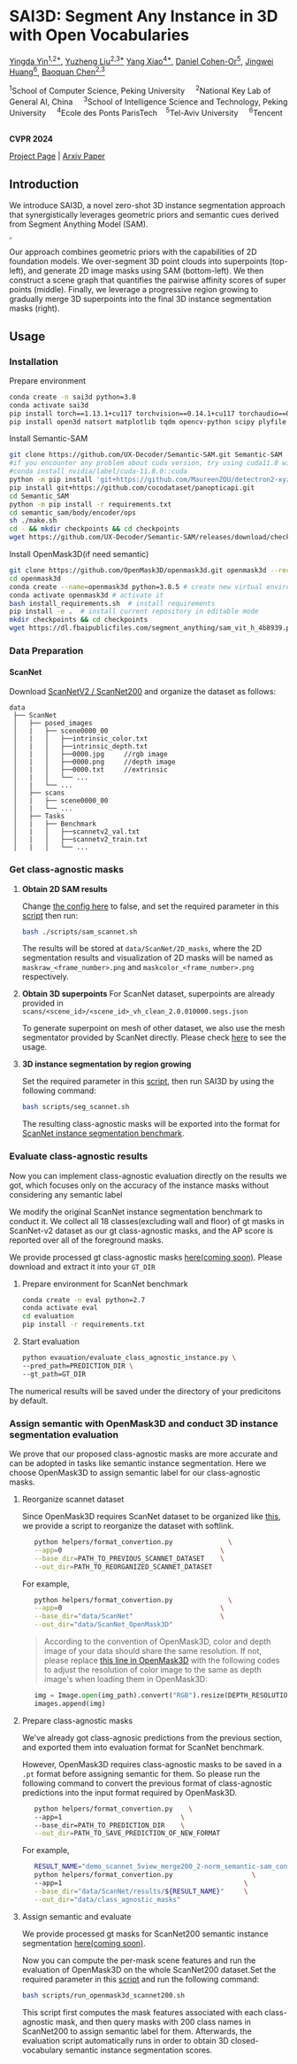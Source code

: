 # SAI3D: Segment Any Instance in 3D with Open Vocabularies

 [Yingda Yin<sup>1,2*</sup>](https://yd-yin.github.io/), [Yuzheng Liu<sup>2,3*</sup>](https://github.com/Ly-kc/) [Yang Xiao<sup>4*</sup>](https://youngxiao13.github.io/), [Daniel Cohen-Or<sup>5</sup>](https://danielcohenor.com/), [Jingwei Huang<sup>6</sup>](https://cs.stanford.edu/people/jingweih/), [Baoquan Chen<sup>2,3</sup>](http://cfcs.pku.edu.cn/baoquan/)

<sup>1</sup>School of Computer Science, Peking University &nbsp; &nbsp;
<sup>2</sup>National Key Lab of General AI, China &nbsp; &nbsp; 
<sup>3</sup>School of Intelligence Science and Technology, Peking University &nbsp; &nbsp; 
<sup>4</sup>Ecole des Ponts ParisTech&nbsp; &nbsp;           <sup>5</sup>Tel-Aviv University &nbsp; &nbsp;
<sup>6</sup>Tencent &nbsp; &nbsp;

**CVPR 2024**

[Project Page](https://github.com/yd-yin/SAI3D) | [Arxiv Paper](https://arxiv.org/abs/2312.11557)

## Introduction

We introduce SAI3D, a novel zero-shot 3D instance segmentation approach that synergistically leverages geometric priors and semantic cues derived from Segment Anything Model (SAM). 

<img src="assets\pipeline.png" style="zoom: 33%;" />

Our approach combines geometric priors with the capabilities of 2D foundation models. We over-segment 3D point clouds into superpoints (top-left), and generate 2D image masks using SAM (bottom-left). We then construct a scene graph that quantifies the pairwise affinity scores of super points (middle). Finally, we leverage a progressive region growing to gradually merge 3D superpoints into the final 3D instance segmentation masks (right).

## Usage

### Installation

Prepare environment

```bash
conda create -n sai3d python=3.8
conda activate sai3d
pip install torch==1.13.1+cu117 torchvision==0.14.1+cu117 torchaudio==0.13.1 --extra-index-url https://download.pytorch.org/whl/cu117
pip install open3d natsort matplotlib tqdm opencv-python scipy plyfile
```

Install Semantic-SAM

```bash
git clone https://github.com/UX-Decoder/Semantic-SAM.git Semantic-SAM --recursive
#if you encounter any problem about cuda version, try using cuda11.8 with the following command
#conda install nvidia/label/cuda-11.8.0::cuda  
python -m pip install 'git+https://github.com/MaureenZOU/detectron2-xyz.git'
pip install git+https://github.com/cocodataset/panopticapi.git
cd Semantic_SAM
python -m pip install -r requirements.txt
cd semantic_sam/body/encoder/ops
sh ./make.sh
cd - && mkdir checkpoints && cd checkpoints
wget https://github.com/UX-Decoder/Semantic-SAM/releases/download/checkpoint/swinl_only_sam_many2many.pth
```

Install OpenMask3D(if need semantic)
```bash
git clone https://github.com/OpenMask3D/openmask3d.git openmask3d --recursive
cd openmask3d
conda create --name=openmask3d python=3.8.5 # create new virtual environment
conda activate openmask3d # activate it
bash install_requirements.sh  # install requirements
pip install -e .  # install current repository in editable mode
mkdir checkpoints && cd checkpoints
wget https://dl.fbaipublicfiles.com/segment_anything/sam_vit_h_4b8939.pth  #download SAM ckpt
```

### Data Preparation

#### ScanNet
Download [ScanNetV2 / ScanNet200](https://github.com/ScanNet/ScanNet) and organize the dataset as follows: 

```
data
 ├── ScanNet
 │   ├── posed_images
 │   |   ├── scene0000_00
 │   |   │   ├──intrinsic_color.txt   
 │   |   │   ├──intrinsic_depth.txt   
 │   |   │   ├──0000.jpg     //rgb image
 │   |   │   ├──0000.png     //depth image
 │   |   │   ├──0000.txt     //extrinsic
 │   |   │   └── ...
 │   |   └── ...
 │   ├── scans
 │   |   ├── scene0000_00
 │   |   └── ...
 │   ├── Tasks
 │   |   ├── Benchmark
 │   |   │   ├──scannetv2_val.txt  
 │   |   │   ├──scannetv2_train.txt  
 │   |   │   └── ...
```



### Get class-agnostic masks

1. **Obtain 2D SAM results**
   
   Change [the config here](https://github.com/UX-Decoder/Semantic-SAM/blob/e3b9/configs/semantic_sam_only_sa-1b_swinL.yaml#L42) to false, and set the required parameter in this [script](scripts/sam_scannet.sh) then run:
   ```bash
   bash ./scripts/sam_scannet.sh
   ```

   The results will be stored at `data/ScanNet/2D_masks`, where the 2D segmentation results and visualization of 2D masks will be named as `maskraw_<frame_number>.png` and `maskcolor_<frame_number>.png` respectively.

2. **Obtain 3D superpoints**
   For ScanNet dataset, superpoints are already provided in `scans/<scene_id>/<scene_id>_vh_clean_2.0.010000.segs.json`

   To generate superpoint on mesh of other dataset, we also use the mesh segmentator provided by ScanNet directly. Please check [here](https://github.com/ScanNet/ScanNet/tree/master/Segmentator) to see the usage.


3. **3D instance segmentation by region growing**

   Set the required parameter in this [script](scripts/seg_scannet.sh), then run SAI3D by using the following command:
   
   ```bash
   bash scripts/seg_scannet.sh
   ```

   The resulting class-agnostic masks will be exported into the format for [ScanNet instance segmentation benchmark](https://github.com/ScanNet/ScanNet/blob/master/BenchmarkScripts/3d_evaluation/evaluate_semantic_instance.py).



### Evaluate class-agnostic results
   Now you can implement class-agnostic evaluation directly on the results we got, which focuses only on the accuracy of the instance masks without considering any semantic label

   We modify the original ScanNet instance segmentation benchmark to conduct it. We collect all 18 classes(excluding wall and floor) of gt masks in ScanNet-v2 dataset as our gt class-agnostic masks, and the AP score is reported over all of the foreground masks. 

   We provide processed gt class-agnostic masks [here(coming soon)](??). Please download and extract it into your `GT_DIR`

   1. Prepare environment for ScanNet benchmark
      ```bash
      conda create -n eval python=2.7
      conda activate eval
      cd evaluation
      pip install -r requirements.txt
      ```
   2. Start evaluation
      ```bash
      python evauation/evaluate_class_agnostic_instance.py \
      --pred_path=PREDICTION_DIR \
      --gt_path=GT_DIR
      ```

   The numerical results will be saved under the directory of your predicitons by default.

### Assign semantic with OpenMask3D and conduct 3D instance segmentation evaluation
   We prove that our proposed class-agnostic masks are more accurate and can be adopted in tasks like semantic instance segmentation. Here we choose OpenMask3D to assign semantic label for our class-agnostic masks.

   1. Reorganize scannet dataset 

      Since OpenMask3D requires ScanNet dataset to be organized like [this](https://github.com/OpenMask3D/openmask3d/blob/fb9b/README.md?plain=1#L148-L168), we provide a script to reorganize the dataset with softlink.  
      ```bash
         python helpers/format_convertion.py              \
         --app=0                                        \
         --base_dir=PATH_TO_PREVIOUS_SCANNET_DATASET    \
         --out_dir=PATH_TO_REORGANIZED_SCANNET_DATASET
      ```
      For example, 
      ```bash
         python helpers/format_convertion.py              \
         --app=0                                        \
         --base_dir="data/ScanNet"                      \
         --out_dir="data/ScanNet_OpenMask3D"
      ```
      > According to the convention of OpenMask3D, color and depth image of your data should share the same resolution. If not, please replace [this line in OpenMask3D](https://github.com/OpenMask3D/openmask3d/blob/6488/openmask3d/data/load.py#L73) with the following codes to adjust the resolution of color image to the same as depth image's when loading them in OpenMask3D:
      ```python
         img = Image.open(img_path).convert("RGB").resize(DEPTH_RESOLUTION,Image.BILINEAR)
         images.append(img)
      ```

   2. Prepare class-agnostic masks

      We've already got class-agnosic predictions from the previous section, and exported them into evaluation format for ScanNet benchmark.

      However, OpenMask3D requires class-agnostic masks to be saved in a `.pt` format before assigning semantic for them. So please run the following command to convert the previous format of class-agnostic predictions into the input format required by OpenMask3D. 

      ```bash
         python helpers/format_convertion.py    \ 
         --app=1                              \   
         --base_dir=PATH_TO_PREDICTION_DIR    \
         --out_dir=PATH_TO_SAVE_PREDICTION_OF_NEW_FORMAT
      ```
      For example,
      ```bash
         RESULT_NAME="demo_scannet_5view_merge200_2-norm_semantic-sam_connect(0.9,0.5,5)_depth2"
         python helpers/format_convertion.py                    \     
         --app=1                                              \
         --base_dir="data/ScanNet/results/${RESULT_NAME}"     \
         --out_dir="data/class_agnostic_masks"
      ```

   3. Assign semantic and evaluate
   
      We provide processed gt masks for ScanNet200 semantic instance segmentation [here(coming soon)](??). 

      Now you can compute the per-mask scene features and run the evaluation of OpenMask3D on the whole ScanNet200 dataset.Set the required parameter in this [script](scripts/run_openmask3d_scannet200.sh) and run the following command:
      
      ```bash
      bash scripts/run_openmask3d_scannet200.sh
      ```

      This script first computes the mask features associated with each class-agnostic mask, and then query masks with 200 class names in ScanNet200 to assign semantic label for them. Afterwards, the evaluation script automatically runs in order to obtain 3D closed-vocabulary semantic instance segmentation scores.